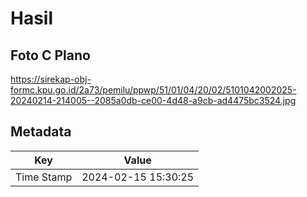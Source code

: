 # Hasil

## Foto C Plano

https://sirekap-obj-formc.kpu.go.id/2a73/pemilu/ppwp/51/01/04/20/02/5101042002025-20240214-214005--2085a0db-ce00-4d48-a9cb-ad4475bc3524.jpg


## Metadata

| Key        | Value               |
| ---------- | ------------------- |
| Time Stamp | 2024-02-15 15:30:25 |



